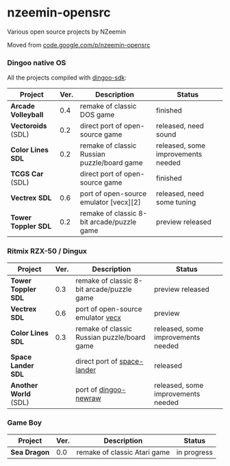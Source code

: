 # nzeemin-opensrc
Various open source projects by NZeemin

Moved from [code.google.com/p/nzeemin-opensrc](http://code.google.com/p/nzeemin-opensrc/)

### Dingoo native OS

All the projects compiled with [dingoo-sdk](http://code.google.com/p/dingoo-sdk/):

| Project | Ver. | Description | Status |
| ----------------------- | ----- | ---------------------------- | ---------- |
|  **Arcade Volleyball**  |  0.4  |  remake of classic DOS game  |  finished  |
|  **Vectoroids** (SDL)   |  0.2  |  direct port of open-source game  |  released, need sound  |  | |
|  **Color Lines SDL**    |  0.2  |  remake of classic Russian puzzle/board game  |  released, some improvements needed  |
|  **TCGS Car** (SDL)     |       |  direct port of open-source game  |  finished  |
|  **Vectrex SDL**        |  0.6  |  port of open-source emulator [vecx][2]  |  released, need some tuning  |
|  **Tower Toppler SDL**  |  0.2  |  remake of classic 8-bit arcade/puzzle game  |  preview released  |

### Ritmix RZX-50 / Dingux

| Project | Ver. | Description | Status |
| ----------------------- | ----- | ---------------------------- | ---------- |
|  **Tower Toppler SDL**  |  0.3  |  remake of classic 8-bit arcade/puzzle game  |  preview released  |
|  **Vectrex SDL**  |  0.6  |  port of open-source emulator [vecx](http://www.johnhawthorn.com/2009/12/vectrex-emulator-sdl-port/)  |  preview  |
|  **Color Lines SDL**  |  0.3  |  remake of classic Russian puzzle/board game  |  released, some improvements needed  |
|  **Space Lander SDL**  |   |  direct port of [space-lander](http://code.google.com/p/space-lander/)  |  released  |
|  **Another World** (SDL)  |   |  port of [dingoo-newraw](http://code.google.com/p/dingoo-newraw/)  |  released, some improvements needed  |

### Game Boy

| Project | Ver. | Description | Status |
| ----------------------- | ----- | ---------------------------- | ---------- |
|  **Sea Dragon**  |  0.0  |  remake of classic Atari game  |  in progress  |
